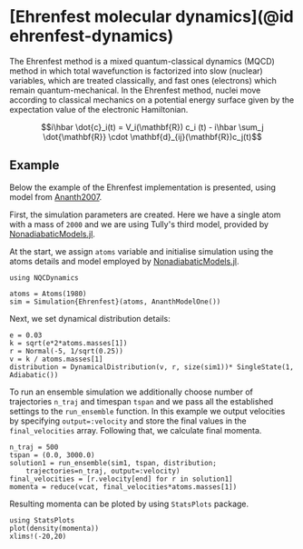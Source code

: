 # [Ehrenfest molecular dynamics](@id ehrenfest-dynamics)

The Ehrenfest method is a mixed quantum-classical dynamics (MQCD) method in which total wavefunction is factorized into slow (nuclear) variables, which are treated classically, and fast ones (electrons) which remain quantum-mechanical. In the Ehrenfest method, nuclei move according to classical mechanics on a potential energy surface given by the expectation value of the electronic Hamiltonian. 

```math
i\hbar \dot{c}_i(t) = V_i(\mathbf{R}) c_i (t)
- i\hbar \sum_j \dot{\mathbf{R}} \cdot \mathbf{d}_{ij}(\mathbf{R})c_j(t)
```


## Example
Below the example of the Ehrenfest implementation is presented, using model from [Ananth2007](@cite).

First, the simulation parameters are created. Here we have a single atom with a mass of
`2000` and we are using Tully's third model, provided by [NonadiabaticModels.jl](@ref).

At the start, we assign `atoms` variable and initialise simulation using the atoms details and model employed by [NonadiabaticModels.jl](@ref).
```@example ehrenfest
using NQCDynamics

atoms = Atoms(1980)
sim = Simulation{Ehrenfest}(atoms, AnanthModelOne())
```
Next, we set dynamical distribution details:
```@example ehrenfest
e = 0.03
k = sqrt(e*2*atoms.masses[1])
r = Normal(-5, 1/sqrt(0.25))
v = k / atoms.masses[1]
distribution = DynamicalDistribution(v, r, size(sim1))* SingleState(1, Adiabatic())
```
To run an ensemble simulation we additionally choose number of trajectories `n_traj` and timespan `tspan` and we pass all the established settings to the `run_ensemble` function. In this example we output velocities by specifying `output=:velocity` and store the final values in the `final_velocities` array. Following that, we calculate final momenta.
```@example ehrenfest
n_traj = 500
tspan = (0.0, 3000.0)
solution1 = run_ensemble(sim1, tspan, distribution; 
    trajectories=n_traj, output=:velocity)
final_velocities = [r.velocity[end] for r in solution1]
momenta = reduce(vcat, final_velocities*atoms.masses[1])
```
Resulting momenta can be ploted by using `StatsPlots` package.
```@example ehrenfest
using StatsPlots
plot(density(momenta))
xlims!(-20,20)
```
